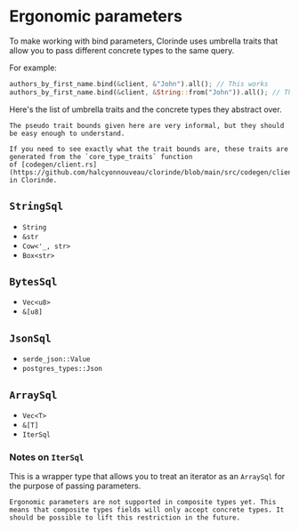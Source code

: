 # Ergonomic parameters
To make working with bind parameters, Clorinde uses umbrella traits that allow you to pass different concrete types to the same query.

For example:
```rust
authors_by_first_name.bind(&client, &"John").all(); // This works
authors_by_first_name.bind(&client, &String::from("John")).all(); // This also works
```

Here's the list of umbrella traits and the concrete types they abstract over.

```admonish
The pseudo trait bounds given here are very informal, but they should be easy enough to understand.

If you need to see exactly what the trait bounds are, these traits are generated from the `core_type_traits` function
of [codegen/client.rs](https://github.com/halcyonnouveau/clorinde/blob/main/src/codegen/client.rs) in Clorinde.
```

## `StringSql`
* `String`
* `&str`
* `Cow<'_, str>`
* `Box<str>`

## `BytesSql`
* `Vec<u8>`
* `&[u8]`

## `JsonSql`
* `serde_json::Value`
* `postgres_types::Json`

## `ArraySql`
* `Vec<T>`
* `&[T]`
* `IterSql`

### Notes on `IterSql`
This is a wrapper type that allows you to treat an iterator as an `ArraySql` for the purpose of passing parameters.

```admonish note
Ergonomic parameters are not supported in composite types yet. This means that composite types fields will only accept concrete types. It should be possible to lift this restriction in the future.
```
